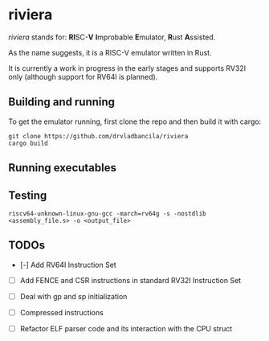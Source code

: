 # riviera

*riviera* stands for: **RI**SC-**V** **I**mprobable **E**mulator, **R**ust **A**ssisted.

As the name suggests, it is a RISC-V emulator written in Rust.

It is currently a work in progress in the early stages and supports RV32I only (although support for RV64I is planned).

## Building and running

To get the emulator running, first clone the repo and then build it with cargo:

```
git clone https://github.com/drvladbancila/riviera
cargo build
```

## Running executables

## Testing

```
riscv64-unknown-linux-gnu-gcc -march=rv64g -s -nostdlib <assembly_file.s> -o <output_file>
```

## TODOs

- [-] Add RV64I Instruction Set
- [ ] Add FENCE and CSR instructions in standard RV32I Instruction Set
- [ ] Deal with gp and sp initialization
- [ ] Compressed instructions
- [ ] Refactor ELF parser code and its interaction with the CPU struct
  